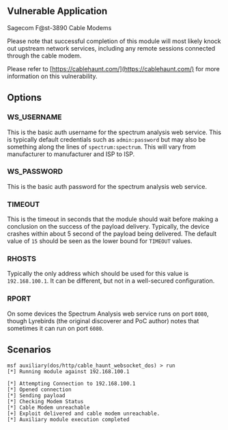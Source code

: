 ## Vulnerable Application

Sagecom F@st-3890 Cable Modems

Please note that successful completion of this module will most likely knock out upstream network services, including any remote sessions connected through the cable modem.

Please refer to [https://cablehaunt.com/](https://cablehaunt.com/) for more information on this vulnerability.

## Options

### WS_USERNAME

This is the basic auth username for the spectrum analysis web service.  This is typically default credentials such as `admin:password` but may also be something along the lines of `spectrum:spectrum`.  This will vary from manufacturer to manufacturer and ISP to ISP.

### WS_PASSWORD

This is the basic auth password for the spectrum analysis web service.

### TIMEOUT

This is the timeout in seconds that the module should wait before making a conclusion on the success of the payload delivery.  Typically, the device crashes within about 5 second of the payload being delivered.  The default value of `15` should be seen as the lower bound for `TIMEOUT` values.

### RHOSTS

Typically the only address which should be used for this value is `192.168.100.1`. It can be different, but not in a well-secured configuration.

### RPORT

On some devices the Spectrum Analysis web service runs on port `8080`, though Lyrebirds (the original discoverer and PoC author) notes that sometimes it can run on port `6080`.

## Scenarios

```
msf auxiliary(dos/http/cable_haunt_websocket_dos) > run
[*] Running module against 192.168.100.1

[*] Attempting Connection to 192.168.100.1
[*] Opened connection
[*] Sending payload
[*] Checking Modem Status
[*] Cable Modem unreachable
[+] Exploit delivered and cable modem unreachable.
[*] Auxiliary module execution completed
```

